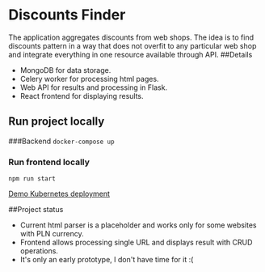 # Discounts Finder
The application aggregates discounts from web shops. The idea is to find discounts pattern in a way that does not overfit to any particular web shop and integrate everything in one resource available through API.
##Details
- MongoDB for data storage.
- Celery worker for processing html pages.
- Web API for results and processing in Flask.
- React frontend for displaying results.
## Run project locally
###Backend
`docker-compose up`
### Run frontend locally
`npm run start`

[Demo Kubernetes deployment](deployments/README.md)

##Project status
- Current html parser is a placeholder and works only for some websites with PLN currency.
- Frontend allows processing single URL and displays result with CRUD operations.
- It's only an early prototype, I don't have time for it :(

